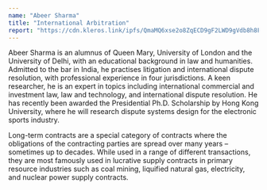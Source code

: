 ```yaml
---
name: "Abeer Sharma"
title: "International Arbitration"
report: "https://cdn.kleros.link/ipfs/QmaMQ6xse2o8ZqECD9gF2LWD9gVdb8h8FfVe9cmiFnKiTR"
---
```


Abeer Sharma is an alumnus of Queen Mary, University of London and the University of Delhi, with an educational background in law and humanities. Admitted to the bar in India, he practises litigation and international dispute resolution, with professional experience in four jurisdictions. A keen researcher, he is an expert in topics including international commercial and investment law, law and technology, and international dispute resolution. He has recently been awarded the Presidential Ph.D. Scholarship by Hong Kong University, where he will research dispute systems design for the electronic sports industry.

Long-term contracts are a special category of contracts where the obligations of the contracting parties are spread over many years – sometimes up to decades. While used in a range of different transactions, they are most famously used in lucrative supply contracts in primary resource industries such as coal mining, liquified natural gas, electricity, and nuclear power supply contracts.
